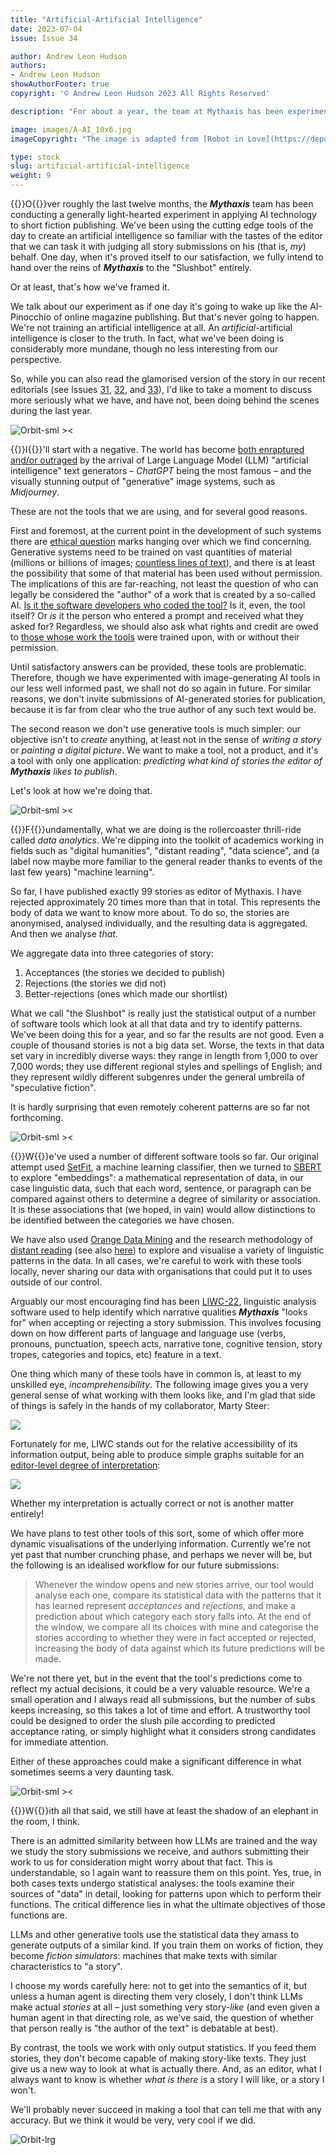 ```yaml
---
title: "Artificial-Artificial Intelligence"
date: 2023-07-04
issue: Issue 34

author: Andrew Leon Hudson
authors:
- Andrew Leon Hudson
showAuthorFooter: true
copyright: '© Andrew Leon Hudson 2023 All Rights Reserved'

description: "For about a year, the team at Mythaxis has been experimenting with sophisticated software tools in an attempt to understand – and maybe predict – what makes a story catch the editor's eye. So far we've discussed this in the context of the popular/unpopular theme of the day, Artificial Intelligence – but AI is a delicate subject when it comes to writing fiction. So let's take a look at exactly what we've been up to."

image: images/A-AI_10x6.jpg
imageCopyright: "The image is adapted from [Robot in Love](https://depositphotos.com/368748152/stock-photo-man-standing-mysterious-library-digital.html) by Hector 'The Noise' Fernández."

type: stock
slug: artificial-artificial-intelligence
weight: 9
---
```


{{<glyph>}}O{{</glyph>}}ver roughly the last twelve months, the ***Mythaxis*** team has been conducting a generally light-hearted experiment in applying AI technology to short fiction publishing. We've been using the cutting edge tools of the day to create an artificial intelligence so familiar with the tastes of the editor that we can task it with judging all story submissions on his (that is, *my*) behalf. One day, when it's proved itself to our satisfaction, we fully intend to hand over the reins of ***Mythaxis*** to the "Slushbot" entirely.

Or at least, that's how we've framed it.

We talk about our experiment as if one day it's going to wake up like the AI-Pinocchio of online magazine publishing. But that's never going to happen. We're not training an artificial intelligence at all. An *artificial*-artificial intelligence is closer to the truth. In fact, what we've been doing is considerably more mundane, though no less interesting from our perspective.

So, while you can also read the glamorised version of the story in our recent editorials (see Issues [31](https://mythaxis.co.uk/issue-31/editorial.html), [32](https://mythaxis.co.uk/issue-32/editorial.html), and [33](https://mythaxis.co.uk/issue-32/editorial.html)), I'd like to take a moment to discuss more seriously what we have, and have not, been doing behind the scenes during the last year.

![Orbit-sml ><](images/Orbit.svg)

{{<glyph>}}I{{</glyph>}}'ll start with a negative. The world has become [both enraptured and/or outraged](https://medium.com/@emilymenonbender/talking-about-a-schism-is-ahistorical-3c454a77220f) by the arrival of Large Language Model (LLM) "artificial intelligence" text generators – *ChatGPT* being the most famous – and the visually stunning output of "generative" image systems, such as *Midjourney*.

These are not the tools that we are using, and for several good reasons.

First and foremost, at the current point in the development of such systems there are [ethical question](https://towardsdatascience.com/the-invisible-workers-of-the-ai-era-c83735481ba) marks hanging over which we find concerning. Generative systems need to be trained on vast quantities of material (millions or billions of images; [countless lines of text](https://www.vice.com/en/article/wxnaqz/ai-isnt-artificial-or-intelligent)), and there is at least the possibility that some of that material has been used without permission. The implications of this are far-reaching, not least the question of who can legally be considered the "author" of a work that is created by a so-called AI. [Is it the software developers who coded the tool?](https://programmedinequality.com/) Is it, even, the tool itself? Or *is* it the person who entered a prompt and received what they asked for? Regardless, we should also ask what rights and credit are owed to [those whose work the tools](https://www.vice.com/en/article/wxn3kw/openai-used-kenyan-workers-making-dollar2-an-hour-to-filter-traumatic-content-from-chatgpt) were trained upon, with or without their permission.

Until satisfactory answers can be provided, these tools are problematic. Therefore, though we have experimented with image-generating AI tools in our less well informed past, we shall not do so again in future. For similar reasons, we don't invite submissions of AI-generated stories for publication, because it is far from clear who the true author of any such text would be.

The second reason we don't use generative tools is much simpler: our objective isn't to *create* anything, at least not in the sense of *writing a story* or *painting a digital picture*. We want to make a tool, not a product, and it's a tool with only one application: *predicting what kind of stories the editor of **Mythaxis** likes to publish*.

Let's look at how we're doing that.

![Orbit-sml ><](images/Orbit.svg)

{{<glyph>}}F{{</glyph>}}undamentally, what we are doing is the rollercoaster thrill-ride called *data analytics*. We're dipping into the toolkit of academics working in fields such as "digital humanities", "distant reading", "data science", and (a label now maybe more familiar to the general reader thanks to events of the last few years) "machine learning".

So far, I have published exactly 99 stories as editor of Mythaxis. I have rejected approximately 20 times more than that in total. This represents the body of data we want to know more about. To do so, the stories are anonymised, analysed individually, and the resulting data is aggregated. And then we analyse *that*.

We aggregate data into three categories of story:

1. Acceptances (the stories we decided to publish)
2. Rejections (the stories we did not)
3. Better-rejections (ones which made our shortlist)

What we call "the Slushbot" is really just the statistical output of a number of software tools which look at all that data and try to identify patterns. We've been doing this for a year, and so far the results are not good. Even a couple of thousand stories is not a big data set. Worse, the texts in that data set vary in incredibly diverse ways: they range in length from 1,000 to over 7,000 words; they use different regional styles and spellings of English; and they represent wildly different subgenres under the general umbrella of "speculative fiction".

It is hardly surprising that even remotely coherent patterns are so far not forthcoming.

![Orbit-sml ><](images/Orbit.svg)

{{<glyph>}}W{{</glyph>}}e've used a number of different software tools so far. Our original attempt used [SetFit](https://github.com/huggingface/setfit), a machine learning classifier, then we turned to [SBERT](https://sbert.net/) to explore "embeddings": a mathematical representation of data, in our case linguistic data, such that each word, sentence, or paragraph can be compared against others to determine a degree of similarity or association. It is these associations that (we hoped, in vain) would allow distinctions to be identified between the categories we have chosen.

We have also used [Orange Data Mining](https://orangedatamining.com/) and the research methodology of [distant reading](https://en.wikipedia.org/wiki/Distant_reading) (see also [here](https://www.digitalhumanities.org/dhq/vol/11/2/000317/000317.html)) to explore and visualise a variety of linguistic patterns in the data. In all cases, we're careful to work with these tools locally, never sharing our data with organisations that could put it to uses outside of our control.

Arguably our most encouraging find has been [LIWC-22](https://www.liwc.app/), linguistic analysis software used to help identify which narrative qualities ***Mythaxis*** "looks for" when accepting or rejecting a story submission. This involves focusing down on how different parts of language and language use (verbs, pronouns, punctuation, speech acts, narrative tone, cognitive tension, story tropes, categories and topics, etc) feature in a text.

One thing which many of these tools have in common is, at least to my unskilled eye, *incomprehensibility*. The following image gives you a very general sense of what working with them looks like, and I'm glad that side of things is safely in the hands of my collaborator, Marty Steer:

![](images/analysis-collage.png)

Fortunately for me, LIWC stands out for the relative accessibility of its information output, being able to produce simple graphs suitable for an [editor-level degree of interpretation](https://mythaxis.co.uk/issue-33/editorial.html):

![](images/Accepted-vs-rejected.png)

Whether my interpretation is actually correct or not is another matter entirely!

We have plans to test other tools of this sort, some of which offer more dynamic visualisations of the underlying information. Currently we're not yet past that number crunching phase, and perhaps we never will be, but the following is an idealised workflow for our future submissions:

> Whenever the window opens and new stories arrive, our tool would analyse each one, compare its statistical data with the patterns that it has learned represent *acceptances* and *rejections*, and make a prediction about which category each story falls into. At the end of the window, we compare all its choices with mine and categorise the stories according to whether they were in fact accepted or rejected, increasing the body of data against which its future predictions will be made.

We're not there yet, but in the event that the tool's predictions come to reflect my actual decisions, it could be a very valuable resource. We're a small operation and I always read all submissions, but the number of subs keeps increasing, so this takes a lot of time and effort. A trustworthy tool could be designed to order the slush pile according to predicted acceptance rating, or simply highlight what it considers strong candidates for immediate attention.

Either of these approaches could make a significant difference in what sometimes seems a very daunting task.

![Orbit-sml ><](images/Orbit.svg)

{{<glyph>}}W{{</glyph>}}ith all that said, we still have at least the shadow of an elephant in the room, I think.

There is an admitted similarity between how LLMs are trained and the way we study the story submissions we receive, and authors submitting their work to us for consideration might worry about that fact. This is understandable, so I again want to reassure them on this point. Yes, true, in both cases texts undergo statistical analyses: the tools examine their sources of "data" in detail, looking for patterns upon which to perform their functions. The critical difference lies in what the ultimate objectives of those functions are.

LLMs and other generative tools use the statistical data they amass to generate outputs of a similar kind. If you train them on works of fiction, they become *fiction simulators*: machines that make texts with similar characteristics to "a story". 

I choose my words carefully here: not to get into the semantics of it, but unless a human agent is directing them very closely, I don't think LLMs make actual *stories* at all – just something very story-*like* (and even given a human agent in that directing role, as we've said, the question of whether that person really is "the author of the text" is debatable at best).

By contrast, the tools we work with only output statistics. If you feed them stories, they don't become capable of making story-like texts. They just give us a new way to look at what is actually there. And, as an editor, what I always want to know is whether *what is there* is a story I will like, or a story I won't.

We'll probably never succeed in making a tool that can tell me that with any accuracy. But we think it would be very, very cool if we did.

![Orbit-lrg](images/Orbit.svg)
